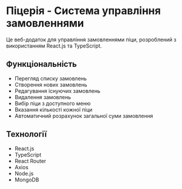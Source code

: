 # Піцерія - Система управління замовленнями

Це веб-додаток для управління замовленнями піци, розроблений з використанням React.js та TypeScript.

## Функціональність

- Перегляд списку замовлень
- Створення нових замовлень
- Редагування існуючих замовлень
- Видалення замовлень
- Вибір піци з доступного меню
- Вказання кількості кожної піци
- Автоматичний розрахунок загальної суми замовлення

## Технології

- React.js
- TypeScript
- React Router
- Axios
- Node.js
- MongoDB
